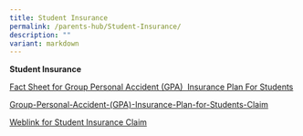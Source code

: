 ```yaml
---
title: Student Insurance
permalink: /parents-hub/Student-Insurance/
description: ""
variant: markdown
---
```

**Student Insurance** 

<!--
[Fact Sheet for Group Personal Accident (GPA)  Insurance Plan For Students](/files/Parents'%20Hub/Student%20insurance/product_fact_sheet_year_2023.pdf)
-->

[Fact Sheet for Group Personal Accident (GPA)&nbsp; Insurance Plan For Students](/files/Parents'%20Hub/Student%20insurance/product_fact_sheet_year_2024.pdf)

[Group-Personal-Accident-(GPA)-Insurance-Plan-for-Students-Claim](/files/Parents'%20Hub/Student%20insurance/Group-Personal-Accident-GPA-Insurance-Plan-for-Students-Claim.pdf)

[Weblink for Student Insurance Claim](https://studentgpa.incomegroupins.com.sg/#/)